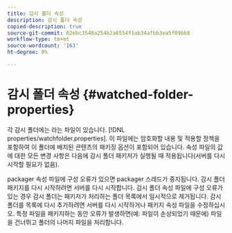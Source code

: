 ```yaml
---
title: 감시 폴더 속성
description: 감시 폴더 속성
copied-description: true
source-git-commit: 02ebc3548a254b2a6554f1ab34afbb3ea5f09bb8
workflow-type: tm+mt
source-wordcount: '163'
ht-degree: 0%

---
```


# 감시 폴더 속성 {#watched-folder-properties}

각 감시 폴더에는 라는 파일이 있습니다. [!DNL properties/watchfolder.properties]. 이 파일에는 암호화할 내용 및 적용할 정책을 포함하여 이 폴더에 배치된 콘텐츠의 패키징 옵션이 포함되어 있습니다. 속성 파일의 값에 대한 모든 변경 사항은 다음에 감시 폴더 패키저가 실행될 때 적용됩니다(서버를 다시 시작할 필요가 없음).

packager 속성 파일에 구성 오류가 있으면 packager 스레드가 중지됩니다. 감시 폴더 패키지를 다시 시작하려면 서버를 다시 시작합니다. 감시 폴더 속성 파일에 구성 오류가 있는 경우 감시 폴더는 패키저가 처리하는 폴더 목록에서 일시적으로 제거됩니다. 감시 폴더를 목록에 다시 추가하려면 서버를 다시 시작하거나 패키지 속성 파일을 수정하십시오. 특정 파일을 패키지하는 동안 오류가 발생하면(예: 파일이 손상되었기 때문에) 파일을 건너뛰고 폴더의 나머지 파일을 처리합니다.
